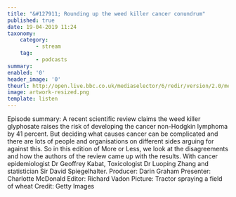 ```yaml
---
title: "&#127911; Rounding up the weed killer cancer conundrum"
published: true
date: 19-04-2019 11:24
taxonomy:
    category:
         - stream
    tag:
         - podcasts
summary:
enabled: '0'
header_image: '0'
theurl: http://open.live.bbc.co.uk/mediaselector/6/redir/version/2.0/mediaset/audio-nondrm-download/proto/http/vpid/p075mvmf.mp3
image: artwork-resized.png
template: listen
---
```

 
Episode summary: A recent scientific review claims the weed killer glyphosate raises the risk of developing the cancer non-Hodgkin lymphoma by 41 percent. But deciding what causes cancer can be complicated and there are lots of people and organisations on different sides arguing for against this. So in this edition of More or Less, we look at the disagreements and how the authors of the review came up with the results. With cancer epidemiologist Dr Geoffrey Kabat, Toxicologist Dr Luoping Zhang and statistician Sir David Spiegelhalter. Producer: Darin Graham Presenter: Charlotte McDonald Editor: Richard Vadon Picture: Tractor spraying a field of wheat Credit: Getty Images
